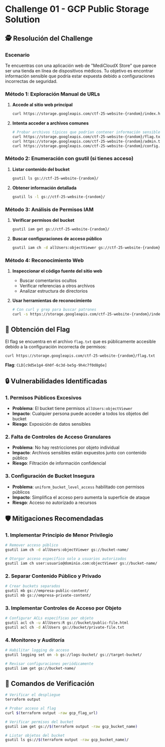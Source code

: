 # Challenge 01 - GCP Public Storage Solution

## 🕵️ Resolución del Challenge

### Escenario

Te encuentras con una aplicación web de "MediCloudX Store" que parece ser una tienda en línea de dispositivos médicos. Tu objetivo es encontrar información sensible que podría estar expuesta debido a configuraciones incorrectas de seguridad.

### Método 1: Exploración Manual de URLs

1. **Accede al sitio web principal**
   ```bash
   curl https://storage.googleapis.com/ctf-25-website-{random}/index.html
   ```

2. **Intenta acceder a archivos comunes**
   ```bash
   # Probar archivos típicos que podrían contener información sensible
   curl https://storage.googleapis.com/ctf-25-website-{random}/flag.txt
   curl https://storage.googleapis.com/ctf-25-website-{random}/admin.txt
   curl https://storage.googleapis.com/ctf-25-website-{random}/config.txt
   ```

### Método 2: Enumeración con gsutil (si tienes acceso)

1. **Listar contenido del bucket**
   ```bash
   gsutil ls gs://ctf-25-website-{random}/
   ```

2. **Obtener información detallada**
   ```bash
   gsutil ls -l gs://ctf-25-website-{random}/
   ```

### Método 3: Análisis de Permisos IAM

1. **Verificar permisos del bucket**
   ```bash
   gsutil iam get gs://ctf-25-website-{random}/
   ```

2. **Buscar configuraciones de acceso público**
   ```bash
   gsutil iam ch -d allUsers:objectViewer gs://ctf-25-website-{random}/
   ```

### Método 4: Reconocimiento Web

1. **Inspeccionar el código fuente del sitio web**
   - Buscar comentarios ocultos
   - Verificar referencias a otros archivos
   - Analizar estructura de directorios

2. **Usar herramientas de reconocimiento**
   ```bash
   # Con curl y grep para buscar patrones
   curl -s https://storage.googleapis.com/ctf-25-website-{random}/index.html | grep -i "flag\|secret\|admin\|config"
   ```

## 🚩 Obtención del Flag

El flag se encuentra en el archivo `flag.txt` que es públicamente accesible debido a la configuración incorrecta de permisos:

```bash
curl https://storage.googleapis.com/ctf-25-website-{random}/flag.txt
```

**Flag**: `CLD[c9d5e1g4-6h0f-6c3d-be5g-9h4c7f0d8g6e]`

## 🔒 Vulnerabilidades Identificadas

### 1. Permisos Públicos Excesivos
- **Problema**: El bucket tiene permisos `allUsers:objectViewer`
- **Impacto**: Cualquier persona puede acceder a todos los objetos del bucket
- **Riesgo**: Exposición de datos sensibles

### 2. Falta de Controles de Acceso Granulares
- **Problema**: No hay restricciones por objeto individual
- **Impacto**: Archivos sensibles están expuestos junto con contenido público
- **Riesgo**: Filtración de información confidencial

### 3. Configuración de Bucket Insegura
- **Problema**: `uniform_bucket_level_access` habilitado con permisos públicos
- **Impacto**: Simplifica el acceso pero aumenta la superficie de ataque
- **Riesgo**: Acceso no autorizado a recursos

## 🛡️ Mitigaciones Recomendadas

### 1. Implementar Principio de Menor Privilegio
```bash
# Remover acceso público
gsutil iam ch -d allUsers:objectViewer gs://bucket-name/

# Otorgar acceso específico solo a usuarios autorizados
gsutil iam ch user:usuario@dominio.com:objectViewer gs://bucket-name/
```

### 2. Separar Contenido Público y Privado
```bash
# Crear buckets separados
gsutil mb gs://empresa-public-content/
gsutil mb gs://empresa-private-content/
```

### 3. Implementar Controles de Acceso por Objeto
```bash
# Configurar ACLs específicas por objeto
gsutil acl ch -u AllUsers:R gs://bucket/public-file.html
gsutil acl ch -d AllUsers gs://bucket/private-file.txt
```

### 4. Monitoreo y Auditoría
```bash
# Habilitar logging de acceso
gsutil logging set on -b gs://logs-bucket/ gs://target-bucket/

# Revisar configuraciones periódicamente
gsutil iam get gs://bucket-name/
```

## 🧪 Comandos de Verificación

```bash
# Verificar el despliegue
terraform output

# Probar acceso al flag
curl $(terraform output -raw gcp_flag_url)

# Verificar permisos del bucket
gsutil iam get gs://$(terraform output -raw gcp_bucket_name)

# Listar objetos del bucket
gsutil ls gs://$(terraform output -raw gcp_bucket_name)/
```
